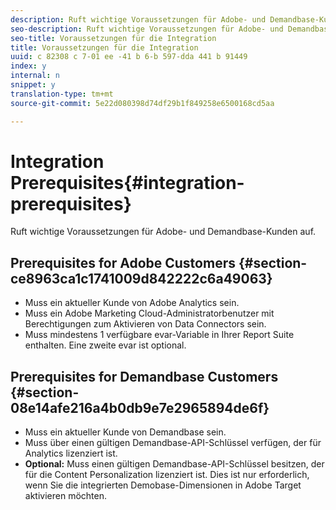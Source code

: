 ```yaml
---
description: Ruft wichtige Voraussetzungen für Adobe- und Demandbase-Kunden auf.
seo-description: Ruft wichtige Voraussetzungen für Adobe- und Demandbase-Kunden auf.
seo-title: Voraussetzungen für die Integration
title: Voraussetzungen für die Integration
uuid: c 82308 c 7-01 ee -41 b 6-b 597-dda 441 b 91449
index: y
internal: n
snippet: y
translation-type: tm+mt
source-git-commit: 5e22d080398d74df29b1f849258e6500168cd5aa

---
```



# Integration Prerequisites{#integration-prerequisites}

Ruft wichtige Voraussetzungen für Adobe- und Demandbase-Kunden auf.

## Prerequisites for Adobe Customers {#section-ce8963ca1c1741009d842222c6a49063}

* Muss ein aktueller Kunde von Adobe Analytics sein.
* Muss ein Adobe Marketing Cloud-Administratorbenutzer mit Berechtigungen zum Aktivieren von Data Connectors sein.
* Muss mindestens 1 verfügbare evar-Variable in Ihrer Report Suite enthalten. Eine zweite evar ist optional.

## Prerequisites for Demandbase Customers {#section-08e14afe216a4b0db9e7e2965894de6f}

* Muss ein aktueller Kunde von Demandbase sein.
* Muss über einen gültigen Demandbase-API-Schlüssel verfügen, der für Analytics lizenziert ist.
* **Optional:** Muss einen gültigen Demandbase-API-Schlüssel besitzen, der für die Content Personalization lizenziert ist. Dies ist nur erforderlich, wenn Sie die integrierten Demobase-Dimensionen in Adobe Target aktivieren möchten.

